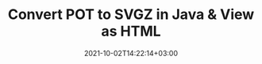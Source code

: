 ---
############################# Static ############################
layout: "autogen"
date: 2021-10-02T14:22:14+03:00
draft: false
path: "total/java/conversion/pot-to-svgz/"

############################# Head ############################
head_title: "Convert POT to SVGZ in Java - Sample Java Code"
head_description: "Java document conversion library to convert POT to SVGZ and 100+ other file formats in Java & J2SE applications. View the Converted SVGZ document as HTML viewer."

############################# Header ############################
title: "Convert POT to SVGZ in Java & View as HTML"
description: "Programmatically convert POT to SVGZ in Java & J2SE platforms using flexible document manipulation options to customize the resultant document. Convert the complete document or some specific pages based on page numbers or selective page ranges using Java document conversion library."

############################# SubMenu ############################
submenu:
    enable: false

############################# Content ############################
content:
    enable: true
    block:
    - title_left: "POT to SVGZ Conversion in Java"
      content_left: |
          Perform POT to SVGZ file conversion in three simple steps using Java. View the converted document as HTML without any external software dependency.

          -   Create a new instance of **Converter** class and load the POT file
          -   Set **ConvertOptions** for the SVGZ document type
          -   Call **Convert** method of **Converter** class instance for conversion to SVGZ
          -   Set options for HTML viewer
          -   Create **Viewer** object to view converted SVGZ as HTML
          
      title_right: "Convert Remotely Located Documents"
      content_right: |
          You require `GroupDocs.Conversion` & `GroupDocs.Viewer` namespaces to convert between a wide range of popular document types such as PDF, Microsoft Word, Excel, PowerPoint, Project, Outlook, HTML, diagrams and image file formats. Explore other [Java APIs for Office documents](https://products.conholdate.com/total/java/) as offered by Conholdate.Total.
          
          Get the respective assembly files from the [downloads](https://downloads.conholdate.com/total/java) or fetch the whole package from [Maven](https://repository.conholdate.com/webapp/#/artifacts/browse/tree/General/repo) to add 'Conholdate.Total` directly in your workspace.
          
      code: |
          ```cs {linenos=false}
          // Convert POT to SVGZ using GroupDocs.Conversion API
          // Load the source POT file to be converted
          Converter converter = new Converter("input.pot");

          // Get the convert options ready for the target SVGZ format
          ConvertOptions convertOptions = new FileType().fromExtension("svgz").getConvertOptions();

          // Convert to SVGZ format
          converter.convert("output.svgz", convertOptions);

          // Create Viewer object to view the converted SVGZ as HTML
          try (Viewer viewer = new Viewer("output.svgz"))
          {
              // Set options for HTML viewer
              HtmlViewOptions viewOptions = HtmlViewOptions.forEmbeddedResources("output{0}.html");

              // View converted SVGZ as HTML
              viewer.view(viewOptions);
          }
          ```
    - title_left: "Convert Password Protected POT to SVGZ"
      content_left: |
          Accurately load and convert documents that are protected with a password within your Java based applications. The file format conversion API also supports rendering remote documents from different sources including S3, Blob, FTP, Stream, URL or a local disk.

          -   Create new instance of **Converter** class and pass source document path
          -   Instantiate the proper **ConvertOptions** class e.g. (**PdfConvertOptions**, **WordProcessingConvertOptions**, **SpreadsheetConvertOptions** etc.)
          -   Call **convert** method of **Converter** class instance and pass filename for the converted document
        
      title_right: "Source Document Information Extraction"
      content_right: |
          The documents information extraction feature not only allows getting the basic information about the source document file but it also supports extracting some valuable file-format specific information such as project start and end dates of a Microsoft Project file, any printing restrictions on a PDF document, list of folders enclosed in an Outlook data file etc. 

          Convert popular document file formats on different operating systems such as Windows, Linux or macOS while using development environments such as NetBeans, IntelliJ IDEA and Eclipse.
          
      code: |
          ```cs {linenos=false}
          // Load and convert password protected documents
          WordProcessingLoadOptions loadOptions = new WordProcessingLoadOptions();
          loadOptions.setPassword("12345");

          // Create an instance of Converter class and pass source document path and the load options delegate as a constructor parameters
          Converter converter = new Converter("input.pot", loadOptions);

          // Instantiate PdfConvertOptions class
          PdfConvertOptions options = new PdfConvertOptions();

          // Call convert method of Converter class instance and pass filename for the converted document and the instance of ConvertOptions from the previous step
          converter.convert("output.svgz, options);
          ```
############################# About Formats ############################
about_formats:
    enable: false
############################# More Formats ############################
more_formats:
    enable: true
    auto: false
    other_out_formats: PDF DOCX DOT DOTX DOTM TXT RTF HTML MHTML XLS XLSX XLSM XLT XLTX XLTM DIF PPT PPTX PPS PPSX POT POTX POTM ODT OTT EMZ WMZ SVGZ TEX DCM WMF BMP PNG GIF JPEG TIFF
############################# Back to top ###############################
back_to_top:
  enable: true
---
